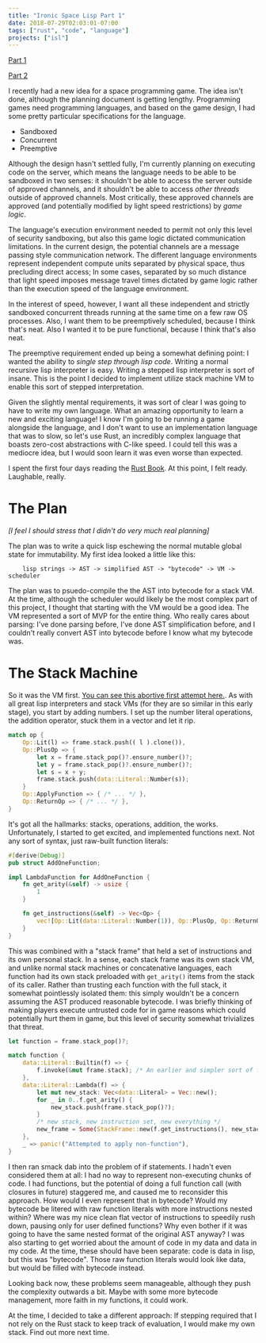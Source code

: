 ```yaml
---
title: "Ironic Space Lisp Part 1"
date: 2018-07-29T02:03:01-07:00
tags: ["rust", "code", "language"]
projects: ["isl"]
---
```


[Part 1](/posts/2018-07-29-ironic-space-lisp/)

[Part 2](/posts/2018-07-09-ironic-space-lisp-part-2/) 

I recently had a new idea for a space programming game. The idea isn't done,
although the planning document is getting lengthy. Programming games need
programming languages, and based on the game design, I had some pretty
particular specifications for the language.

* Sandboxed
* Concurrent
* Preemptive

Although the design hasn't settled fully, I'm currently planning on executing
code on the server, which means the language needs to be able to be sandboxed in
two senses: it shouldn't be able to access the server outside of approved
channels, and it shouldn't be able to access _other threads_ outside of approved
channels. Most critically, these approved channels are approved (and
potentially modified by light speed restrictions) by _game logic_.

The language's execution environment needed to permit not only this level of
security sandboxing, but also this game logic dictated communication limitations.
In the current design, the potential channels are a message passing style
communication network. The different language environments represent independent
compute units separated by physical space, thus precluding direct access; In
some cases, separated by so much distance that light speed imposes message travel
times dictated by game logic rather than the execution speed of the language
environment.

In the interest of speed, however, I want all these independent and strictly
sandboxed concurrent threads running at the same time on a few raw OS processes.
Also, I want them to be preemptively scheduled, because I think that's neat.
Also I wanted it to be pure functional, because I think that's also neat.

The preemptive requirement ended up being a somewhat defining point: I wanted
the ability to _single step through lisp code_. Writing a normal recursive lisp
interpreter is easy. Writing a stepped lisp interpreter is sort of insane. This
is the point I decided to implement utilize stack machine VM to enable this sort
of stepped interpretation.

Given the slightly mental requirements, it was sort of clear I was going to have
to write my own language. What an amazing opportunity to learn a new and exciting
language! I know I'm going to be running a game alongside the language, and I
don't want to use an implementation language that was to slow, so let's use
Rust, an incredibly complex language that boasts zero-cost abstractions with
C-like speed. I could tell this was a mediocre idea, but I would soon learn it
was even worse than expected.

I spent the first four days reading the [Rust
Book](https://doc.rust-lang.org/book/second-edition/foreword.html). At this
point, I felt ready. Laughable, really.

# The Plan

_[I feel I should stress that I didn't do very much real planning]_

The plan was to write a quick lisp eschewing the normal mutable global state for
immutability. My first idea looked a little like this:

```
    lisp strings -> AST -> simplified AST -> "bytecode" -> VM -> scheduler
```

The plan was to psuedo-compile the the AST into bytecode for a stack VM.
At the time, although the scheduler would likely be the most complex part of
this project, I thought that starting with the VM would be a good idea. The VM
represented a sort of MVP for the entire thing. Who really cares about parsing:
I've done parsing before, I've done AST simplification before, and I couldn't
really convert AST into bytecode before I know what my bytecode was.

# The Stack Machine

So it was the VM first. [You can see this abortive first attempt
here.](https://github.com/atamis/ironic-space-lisp/tree/old_stack). As with all
great lisp interpreters and stack VMs (for they are so similar in this early
stage), you start by adding numbers. I set up the number literal operations, the
addition operator, stuck them in a vector and let it rip.

```rust
match op {
    Op::Lit(l) => frame.stack.push(( l ).clone()),
    Op::PlusOp => {
        let x = frame.stack_pop()?.ensure_number()?;
        let y = frame.stack_pop()?.ensure_number()?;
        let s = x + y;
        frame.stack.push(data::Literal::Number(s));
    }
    Op::ApplyFunction => { /* ... */ },
    Op::ReturnOp => { /* ... */ },
}
```

It's got all the hallmarks: stacks, operations, addition, the works.
Unfortunately, I started to get excited, and implemented functions next. Not any
sort of syntax, just raw-built function literals:


```rust
#[derive(Debug)]
pub struct AddOneFunction;

impl LambdaFunction for AddOneFunction {
    fn get_arity(&self) -> usize {
        1
    }

    fn get_instructions(&self) -> Vec<Op> {
        vec![Op::Lit(data::Literal::Number(1)), Op::PlusOp, Op::ReturnOp]
    }
}
```

This was combined with a "stack frame" that held a set of instructions and its
own personal stack. In a sense, each stack frame was its own stack VM, and
unlike normal stack machines or concatenative languages, each function had its
own stack preloaded with `get_arity()` items from the stack of its caller.
Rather than trusting each function with the full stack, it somewhat pointlessly
isolated them: this simply wouldn't be a concern assuming the AST produced
reasonable bytecode. I was briefly thinking of making players execute untrusted
code for in game reasons which could potentially hurt them in game, but this
level of security somewhat trivializes that threat.

```rust
let function = frame.stack_pop()?;

match function {
    data::Literal::Builtin(f) => {
        f.invoke(&mut frame.stack); /* An earlier and simpler sort of function */
    },
    data::Literal::Lambda(f) => {
        let mut new_stack: Vec<data::Literal> = Vec::new();
        for _ in 0..f.get_arity() {
            new_stack.push(frame.stack_pop()?);
        }
        /* new stack, new instruction set, new everything */
        new_frame = Some(StackFrame::new(f.get_instructions(), new_stack))
    },
    _ => panic!("Attempted to apply non-function"),
}
```

I then ran smack dab into the problem of if statements. I hadn't even considered
them at all: I had no way to represent non-executing chunks of code. I had
functions, but the potential of doing a full function call (with closures in
future) staggered me, and caused me to reconsider this approach. How would I
even represent that in bytecode? Would my bytecode be litered with raw function
literals with more instructions nested within? Where was my nice clean flat
vector of instructions to speedily rush down, pausing only for user defined
functions? Why even bother if it was going to have the same nested format of the
original AST anyway? I was also starting to get worried about the amount of code
in my data and data in my code. At the time, these should have been separate:
code is data in lisp, but this was "bytecode". Those raw function literals would
look like data, but would be filled with bytecode instead.

Looking back now, these problems seem manageable, although they push the
complexity outwards a bit. Maybe with some more bytecode management, more faith
in my functions, it could work.

At the time, I decided to take a different approach: If stepping required that I
not rely on the Rust stack to keep track of evaluation, I would make my own
stack. Find out more next time.
